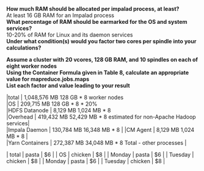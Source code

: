 <strong>How much RAM should be allocated per impalad process, at least?</strong>  
At least 16 GB RAM for an Impalad process  
<strong>What percentage of RAM should be earmarked for the OS and system services?</strong>  
10-20% of RAM for Linux and its daemon services  
<strong>Under what condition(s) would you factor two cores per spindle into your calculations?</strong>  

<strong>Assume a cluster with 20 vcores, 128 GB RAM, and 10 spindles on each of eight worker nodes</strong>  
<strong>Using the Container Formula given in Table 8, calculate an appropriate value for mapreduce.jobs.maps</strong>  
<strong>List each factor and value leading to your result</strong>  



|total           | 1,048,576 MB      128 GB * 8 worker nodes  
|OS              |   209,715 MB      128 GB * 8 * 20%  
|HDFS Datanode   |     8,129 MB    1,024 MB * 8  
|Overhead        |   419,432 MB   52,429 MB * 8 estimated for non-Apache Hadoop services|  
|Impala Daemon   |   130,784 MB   16,348 MB * 8                                         |
|CM Agent        |     8,129 MB    1,024 MB * 8                                         |  
|Yarn Containers |   272,387 MB   34,048 MB * 8 Total - other processes                 |  


| total   | pasta   | $6    |
| OS      | chicken | $8    |
| Monday  | pasta   | $6    |
| Tuesday | chicken | $8    |
| Monday  | pasta   | $6    |
| Tuesday | chicken | $8    |
